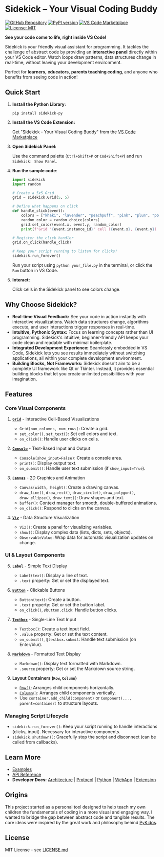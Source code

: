 # Sidekick – Your Visual Coding Buddy

[![GitHub Repository](https://img.shields.io/badge/GitHub-Repository-blue.svg)](https://github.com/zhouer/Sidekick)
[![PyPI version](https://badge.fury.io/py/sidekick-py.svg)](https://badge.fury.io/py/sidekick-py)
[![VS Code Marketplace](https://img.shields.io/visual-studio-marketplace/v/sidekick-coding.sidekick-coding?label=VS%20Code%20Marketplace)](https://marketplace.visualstudio.com/items?itemName=sidekick-coding.sidekick-coding)
[![License: MIT](https://img.shields.io/badge/License-MIT-yellow.svg)](https://opensource.org/licenses/MIT)

**See your code come to life, right inside VS Code!**

Sidekick is your friendly visual assistant for programming. It tackles the challenge of abstract code by providing an **interactive panel** directly within your VS Code editor. Watch loops draw patterns, data structures change in real-time, without leaving your development environment.

Perfect for **learners**, **educators**, **parents teaching coding**, and anyone who benefits from seeing code in action!

## Quick Start

1.  **Install the Python Library:**

    ```shell
    pip install sidekick-py
    ```

2.  **Install the VS Code Extension:**

    Get "Sidekick - Your Visual Coding Buddy" from the [VS Code Marketplace](https://marketplace.visualstudio.com/items?itemName=sidekick-coding.sidekick-coding)

3.  **Open Sidekick Panel:**

    Use the command palette (`Ctrl+Shift+P` or `Cmd+Shift+P`) and run `Sidekick: Show Panel`.

4.  **Run the sample code**:

    ```python
    import sidekick
    import random

    # Create a 5x5 Grid
    grid = sidekick.Grid(5, 5)

    # Define what happens on click
    def handle_click(event):
        colors = ["khaki", "lavender", "peachpuff", "pink", "plum", "powderblue"]
        random_color = random.choice(colors)
        grid.set_color(event.x, event.y, random_color)
        print(f"Grid '{event.instance_id}' cell ({event.x}, {event.y}) clicked, set to {random_color}")

    # Register the click handler
    grid.on_click(handle_click)

    # Keep your script running to listen for clicks!
    sidekick.run_forever()
    ```

    Run your script using `python your_file.py` in the terminal, or click the `Run` button in VS Code.

5.  **Interact:**

    Click cells in the Sidekick panel to see colors change.

## Why Choose Sidekick?

*   **Real-time Visual Feedback:** See your code in action instantly with interactive visualizations. Watch data structures change, algorithms execute, and user interactions trigger responses in real-time.
*   **Intuitive, Pythonic Syntax:** Focus on learning concepts rather than UI programming. Sidekick's intuitive, beginner-friendly API keeps your code clean and readable with minimal boilerplate.
*   **Integrated Development Experience:** Seamlessly embedded in VS Code, Sidekick lets you see results immediately without switching applications, all within your complete development environment.
*   **Building Blocks, Not Frameworks:** Sidekick doesn't aim to be a complete UI framework like Qt or Tkinter. Instead, it provides essential building blocks that let you create unlimited possibilities with your imagination.

## Features

### Core Visual Components

1.  **[`Grid`](https://zhouer.github.io/sidekick-py-docs/sidekick.html#module-sidekick.grid)** - Interactive Cell-Based Visualizations
    *   `Grid(num_columns, num_rows)`: Create a grid.
    *   `set_color()`, `set_text()`: Set cell colors and text.
    *   `on_click()`: Handle user clicks on cells.

2.  **[`Console`](https://zhouer.github.io/sidekick-py-docs/sidekick.html#module-sidekick.console)** - Text-Based Input and Output
    *   `Console(show_input=False)`: Create a console area.
    *   `print()`: Display output text.
    *   `on_submit()`: Handle user text submission (if `show_input=True`).

3.  **[`Canvas`](https://zhouer.github.io/sidekick-py-docs/sidekick.html#module-sidekick.canvas)** - 2D Graphics and Animation
    *   `Canvas(width, height)`: Create a drawing canvas.
    *   `draw_line()`, `draw_rect()`, `draw_circle()`, `draw_polygon()`, `draw_ellipse()`, `draw_text()`: Draw shapes and text.
    *   `buffer()`: Context manager for smooth, double-buffered animations.
    *   `on_click()`: Respond to clicks on the canvas.

4.  **[`Viz`](https://zhouer.github.io/sidekick-py-docs/sidekick.html#module-sidekick.viz)** - Data Structure Visualization
    *   `Viz()`: Create a panel for visualizing variables.
    *   `show()`: Display complex data (lists, dicts, sets, objects).
    *   `ObservableValue`: Wrap data for automatic visualization updates on change.

### UI & Layout Components

5.  **[`Label`](https://zhouer.github.io/sidekick-py-docs/sidekick.html#module-sidekick.label)** - Simple Text Display
    *   `Label(text)`: Display a line of text.
    *   `.text` property: Get or set the displayed text.

6.  **[`Button`](https://zhouer.github.io/sidekick-py-docs/sidekick.html#module-sidekick.button)** - Clickable Buttons
    *   `Button(text)`: Create a button.
    *   `.text` property: Get or set the button label.
    *   `on_click()`, `@button.click`: Handle button clicks.

7.  **[`Textbox`](https://zhouer.github.io/sidekick-py-docs/sidekick.html#module-sidekick.textbox)** - Single-Line Text Input
    *   `Textbox()`: Create a text input field.
    *   `.value` property: Get or set the text content.
    *   `on_submit()`, `@textbox.submit`: Handle text submission (on Enter/blur).

8.  **[`Markdown`](https://zhouer.github.io/sidekick-py-docs/sidekick.html#module-sidekick.markdown)** - Formatted Text Display
    *   `Markdown()`: Display text formatted with Markdown.
    *   `.source` property: Get or set the Markdown source string.

9.  **Layout Containers (`Row`, `Column`)**
    *   [`Row()`](https://zhouer.github.io/sidekick-py-docs/sidekick.html#module-sidekick.row): Arranges child components horizontally.
    *   [`Column()`](https://zhouer.github.io/sidekick-py-docs/sidekick.html#module-sidekick.column): Arranges child components vertically.
    *   Use `container.add_child(component)` or `Component(..., parent=container)` to structure layouts.

### Managing Script Lifecycle

*   `sidekick.run_forever()`: Keep your script running to handle interactions (clicks, input). Necessary for interactive components.
*   `sidekick.shutdown()`: Gracefully stop the script and disconnect (can be called from callbacks).

## Learn More

*   [Examples](https://github.com/zhouer/Sidekick/tree/main/examples/)
*   [API Reference](https://zhouer.github.io/sidekick-py-docs/)
*   **Developer Docs:** [Architecture](https://github.com/zhouer/Sidekick/blob/main/docs/architecture.md) | [Protocol](https://github.com/zhouer/Sidekick/blob/main/docs/protocol.md) | [Python](https://github.com/zhouer/Sidekick/blob/main/docs/python-development.md) | [WebApp](https://github.com/zhouer/Sidekick/blob/main/docs/webapp-development.md) | [Extension](https://github.com/zhouer/Sidekick/blob/main/docs/extension-development.md)

## Origins

This project started as a personal tool designed to help teach my own children the fundamentals of coding in a more visual and engaging way. I wanted to bridge the gap between abstract code and tangible results. The core ideas were inspired by the great work and philosophy behind [PyKidos](https://pykidos.github.io/).

## License

MIT License - see [LICENSE.md](https://github.com/zhouer/Sidekick/blob/main/LICENSE.md)